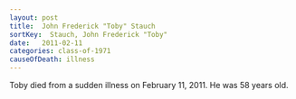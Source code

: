 ```yaml
---
layout: post
title:  John Frederick "Toby" Stauch
sortKey:  Stauch, John Frederick "Toby"
date:   2011-02-11
categories: class-of-1971
causeOfDeath: illness
---
```

Toby died from a sudden illness on February 11, 2011. He was 58 years old.

